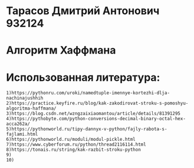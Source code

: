 # Тарасов Дмитрий Антонович 932124

# Алгоритм Хаффмана

# Использованная литература:
	1)https://pythonru.com/uroki/namedtuple-imennye-kortezhi-dlja-nachinajushhih
 	2)https://practice.keyfire.ru/blog/kak-zakodirovat-stroku-s-pomoshyu-algoritma-haffmana/
  	3)https://blog.csdn.net/wzngzaixiaomantou/article/details/81391295
   	4)https://pythobyte.com/python-conversions-decimal-binary-octal-hex-acca262a/
	5)https://pythonworld.ru/tipy-dannyx-v-python/fajly-rabota-s-fajlami.html
 	6)https://pythonworld.ru/moduli/modul-pickle.html
 	7)https://www.cyberforum.ru/python/thread2116114.html
 	8)https://tonais.ru/string/kak-razbit-stroku-python
 	9)
 	10)